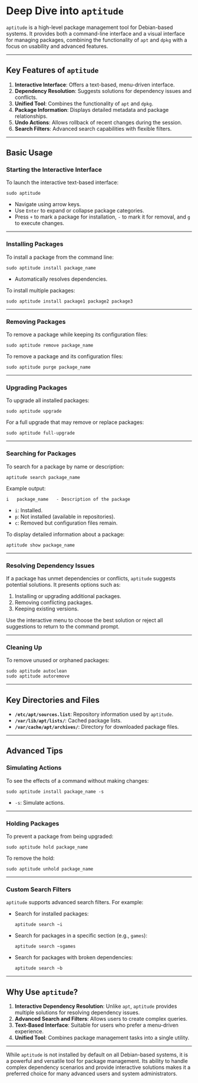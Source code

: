 # Deep Dive into `aptitude`

`aptitude` is a high-level package management tool for Debian-based systems. It provides both a command-line interface and a visual interface for managing packages, combining the functionality of `apt` and `dpkg` with a focus on usability and advanced features.

---

## Key Features of `aptitude`

1. **Interactive Interface**: Offers a text-based, menu-driven interface.
2. **Dependency Resolution**: Suggests solutions for dependency issues and conflicts.
3. **Unified Tool**: Combines the functionality of `apt` and `dpkg`.
4. **Package Information**: Displays detailed metadata and package relationships.
5. **Undo Actions**: Allows rollback of recent changes during the session.
6. **Search Filters**: Advanced search capabilities with flexible filters.

---

## Basic Usage

### Starting the Interactive Interface

To launch the interactive text-based interface:

```
sudo aptitude
```

- Navigate using arrow keys.
- Use `Enter` to expand or collapse package categories.
- Press `+` to mark a package for installation, `-` to mark it for removal, and `g` to execute changes.

---

### Installing Packages

To install a package from the command line:

```
sudo aptitude install package_name
```

- Automatically resolves dependencies.

To install multiple packages:

```
sudo aptitude install package1 package2 package3
```

---

### Removing Packages

To remove a package while keeping its configuration files:

```
sudo aptitude remove package_name
```

To remove a package and its configuration files:

```
sudo aptitude purge package_name
```

---

### Upgrading Packages

To upgrade all installed packages:

```
sudo aptitude upgrade
```

For a full upgrade that may remove or replace packages:

```
sudo aptitude full-upgrade
```

---

### Searching for Packages

To search for a package by name or description:

```
aptitude search package_name
```

Example output:

```
i   package_name   - Description of the package
```

- `i`: Installed.
- `p`: Not installed (available in repositories).
- `c`: Removed but configuration files remain.

To display detailed information about a package:

```
aptitude show package_name
```

---

### Resolving Dependency Issues

If a package has unmet dependencies or conflicts, `aptitude` suggests potential solutions. It presents options such as:

1. Installing or upgrading additional packages.
2. Removing conflicting packages.
3. Keeping existing versions.

Use the interactive menu to choose the best solution or reject all suggestions to return to the command prompt.

---

### Cleaning Up

To remove unused or orphaned packages:

```
sudo aptitude autoclean
sudo aptitude autoremove
```

---

## Key Directories and Files

- **`/etc/apt/sources.list`**: Repository information used by `aptitude`.
- **`/var/lib/apt/lists/`**: Cached package lists.
- **`/var/cache/apt/archives/`**: Directory for downloaded package files.

---

## Advanced Tips

### Simulating Actions

To see the effects of a command without making changes:

```
sudo aptitude install package_name -s
```

- `-s`: Simulate actions.

---

### Holding Packages

To prevent a package from being upgraded:

```
sudo aptitude hold package_name
```

To remove the hold:

```
sudo aptitude unhold package_name
```

---

### Custom Search Filters

`aptitude` supports advanced search filters. For example:

- Search for installed packages:
    
    ```
    aptitude search ~i
    ```
    
- Search for packages in a specific section (e.g., `games`):
    
    ```
    aptitude search ~sgames
    ```
    
- Search for packages with broken dependencies:
    
    ```
    aptitude search ~b
    ```
    

---

## Why Use `aptitude`?

1. **Interactive Dependency Resolution**: Unlike `apt`, `aptitude` provides multiple solutions for resolving dependency issues.
2. **Advanced Search and Filters**: Allows users to create complex queries.
3. **Text-Based Interface**: Suitable for users who prefer a menu-driven experience.
4. **Unified Tool**: Combines package management tasks into a single utility.

---

While `aptitude` is not installed by default on all Debian-based systems, it is a powerful and versatile tool for package management. Its ability to handle complex dependency scenarios and provide interactive solutions makes it a preferred choice for many advanced users and system administrators.